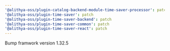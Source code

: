```yaml
---
'@alithya-oss/plugin-catalog-backend-module-time-saver-processor': patch
'@alithya-oss/plugin-time-saver': patch
'@alithya-oss/plugin-time-saver-backend': patch
'@alithya-oss/plugin-time-saver-common': patch
'@alithya-oss/plugin-time-saver-react': patch
---
```


Bump framwork version 1.32.5
